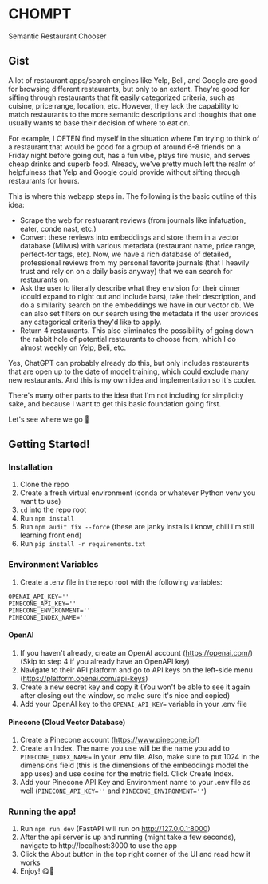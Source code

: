 # CHOMPT
Semantic Restaurant Chooser

## Gist
A lot of restaurant apps/search engines like Yelp, Beli, and Google are good for browsing different restaurants, but only to an extent. They're good for sifting through restaurants that fit easily categorized criteria, such as cuisine, price range, location, etc. However, they lack the capability to match restaurants to the more semantic descriptions and thoughts that one usually wants to base their decision of where to eat on. 

For example, I OFTEN find myself in the situation where I'm trying to think of a restaurant that would be good for a group of around 6-8 friends on a Friday night before going out, has a fun vibe, plays fire music, and serves cheap drinks and superb food. Already, we've pretty much left the realm of helpfulness that Yelp and Google could provide without sifting through restaurants for hours. 

This is where this webapp steps in. The following is the basic outline of this idea:
- Scrape the web for restuarant reviews (from journals like infatuation, eater, conde nast, etc.)
- Convert these reviews into embeddings and store them in a vector database (Milvus) with various metadata (restaurant name, price range, perfect-for tags, etc). Now, we have a rich database of detailed, professional reviews from my personal favorite journals (that I heavily trust and rely on on a daily basis anyway) that we can search for restaurants on.
- Ask the user to literally describe what they envision for their dinner (could expand to night out and include bars), take their description, and do a similarity search on the embeddings we have in our vector db. We can also set filters on our search using the metadata if the user provides any categorical criteria they'd like to apply.
- Return 4 restaurants. This also eliminates the possibility of going down the rabbit hole of potential restaurants to choose from, which I do almost weekly on Yelp, Beli, etc. 

Yes, ChatGPT can probably already do this, but only includes restaurants that are open up to the date of model training, which could exclude many new restaurants. And this is my own idea and implementation so it's cooler.

There's many other parts to the idea that I'm not including for simplicity sake, and because I want to get this basic foundation going first.

Let's see where we go 🫡


## Getting Started!
### Installation
1. Clone the repo
2. Create a fresh virtual environment (conda or whatever Python venv you want to use)
3. `cd` into the repo root
4. Run `npm install`
5. Run `npm audit fix --force` (these are janky installs i know, chill i'm still learning front end)
6. Run `pip install -r requirements.txt`
### Environment Variables
1. Create a .env file in the repo root with the following variables:
```
OPENAI_API_KEY=''
PINECONE_API_KEY=''
PINECONE_ENVIRONMENT=''
PINECONE_INDEX_NAME=''
```
#### OpenAI
1. If you haven't already, create an OpenAI account (https://openai.com/) (Skip to step 4 if you already have an OpenAPI key)
2. Navigate to their API platform and go to API keys on the left-side menu (https://platform.openai.com/api-keys)
3. Create a new secret key and copy it (You won't be able to see it again after closing out the window, so make sure it's nice and copied)
4. Add your OpenAI key to the `OPENAI_API_KEY=` variable in your .env file
#### Pinecone (Cloud Vector Database)
1. Create a Pinecone account (https://www.pinecone.io/)
2. Create an Index. The name you use will be the name you add to `PINECONE_INDEX_NAME=` in your .env file. Also, make sure to put 1024 in the dimensions field (this is the dimensions of the embeddings model the app uses) and use cosine for the metric field. Click Create Index.
3. Add your Pinecone API Key and Environment name to your .env file as well (`PINECONE_API_KEY=''` and `PINECONE_ENVIRONMENT=''`) 
### Running the app!
1. Run `npm run dev` (FastAPI will run on http://127.0.0.1:8000)
2. After the api server is up and running (might take a few seconds), navigate to http://localhost:3000 to use the app
3. Click the About button in the top right corner of the UI and read how it works
4. Enjoy! 😋🍴


